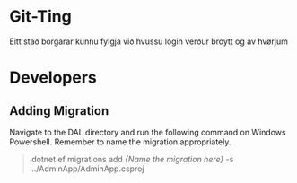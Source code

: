 # Git-Ting
Eitt stað borgarar kunnu fylgja við hvussu lógin verður broytt og av hvørjum

# Developers

## Adding Migration
Navigate to the DAL directory and run the following command on Windows Powershell. Remember to name the migration appropriately.

> dotnet ef migrations add *{Name the migration here}* -s ../AdminApp/AdminApp.csproj


